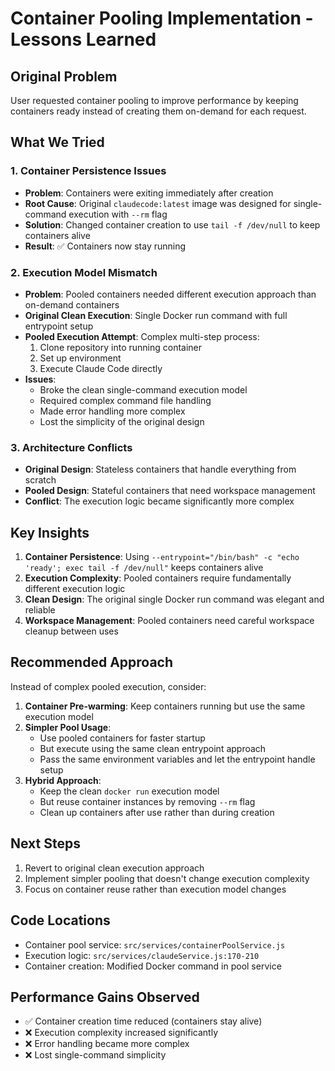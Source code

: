 # Container Pooling Implementation - Lessons Learned

## Original Problem
User requested container pooling to improve performance by keeping containers ready instead of creating them on-demand for each request.

## What We Tried

### 1. Container Persistence Issues
- **Problem**: Containers were exiting immediately after creation
- **Root Cause**: Original `claudecode:latest` image was designed for single-command execution with `--rm` flag
- **Solution**: Changed container creation to use `tail -f /dev/null` to keep containers alive
- **Result**: ✅ Containers now stay running

### 2. Execution Model Mismatch
- **Problem**: Pooled containers needed different execution approach than on-demand containers
- **Original Clean Execution**: Single Docker run command with full entrypoint setup
- **Pooled Execution Attempt**: Complex multi-step process:
  1. Clone repository into running container
  2. Set up environment
  3. Execute Claude Code directly
- **Issues**:
  - Broke the clean single-command execution model
  - Required complex command file handling
  - Made error handling more complex
  - Lost the simplicity of the original design

### 3. Architecture Conflicts
- **Original Design**: Stateless containers that handle everything from scratch
- **Pooled Design**: Stateful containers that need workspace management
- **Conflict**: The execution logic became significantly more complex

## Key Insights

1. **Container Persistence**: Using `--entrypoint="/bin/bash" -c "echo 'ready'; exec tail -f /dev/null"` keeps containers alive
2. **Execution Complexity**: Pooled containers require fundamentally different execution logic
3. **Clean Design**: The original single Docker run command was elegant and reliable
4. **Workspace Management**: Pooled containers need careful workspace cleanup between uses

## Recommended Approach

Instead of complex pooled execution, consider:

1. **Container Pre-warming**: Keep containers running but use the same execution model
2. **Simpler Pool Usage**: 
   - Use pooled containers for faster startup
   - But execute using the same clean entrypoint approach
   - Pass the same environment variables and let the entrypoint handle setup
3. **Hybrid Approach**: 
   - Keep the clean `docker run` execution model
   - But reuse container instances by removing `--rm` flag
   - Clean up containers after use rather than during creation

## Next Steps

1. Revert to original clean execution approach
2. Implement simpler pooling that doesn't change execution complexity
3. Focus on container reuse rather than execution model changes

## Code Locations

- Container pool service: `src/services/containerPoolService.js`
- Execution logic: `src/services/claudeService.js:170-210`
- Container creation: Modified Docker command in pool service

## Performance Gains Observed

- ✅ Container creation time reduced (containers stay alive)
- ❌ Execution complexity increased significantly
- ❌ Error handling became more complex
- ❌ Lost single-command simplicity